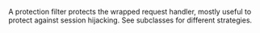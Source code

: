A protection filter protects the wrapped request handler, mostly useful to protect against session hijacking. See subclasses for different strategies.